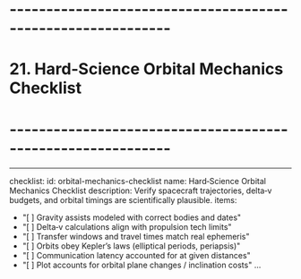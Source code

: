 <!-- Powered by BMAD™ Core -->

# ------------------------------------------------------------

# 21. Hard‑Science Orbital Mechanics Checklist

# ------------------------------------------------------------

---

checklist:
id: orbital-mechanics-checklist
name: Hard‑Science Orbital Mechanics Checklist
description: Verify spacecraft trajectories, delta‑v budgets, and orbital timings are scientifically plausible.
items:

- "[ ] Gravity assists modeled with correct bodies and dates"
- "[ ] Delta‑v calculations align with propulsion tech limits"
- "[ ] Transfer windows and travel times match real ephemeris"
- "[ ] Orbits obey Kepler’s laws (elliptical periods, periapsis)"
- "[ ] Communication latency accounted for at given distances"
- "[ ] Plot accounts for orbital plane changes / inclination costs"
  ...
